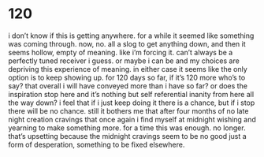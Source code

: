 # 120

i don’t know if this is getting anywhere. for a while it seemed like something was coming through. now, no. all a slog to get anything down, and then it seems hollow, empty of meaning. like i’m forcing it. can’t always be a perfectly tuned receiver i guess. or maybe i can be and my choices are depriving this experience of meaning. in either case it seems like the only option is to keep showing up. for 120 days so far, if it’s 120 more who’s to say? that overall i will have conveyed more than i have so far? or does the inspiration stop here and it’s nothing but self referential inanity from here all the way down? i feel that if i just keep doing it there is a chance, but if i stop there will be no chance. still it bothers me that after four months of no late night creation cravings that once again i find myself at midnight wishing and yearning to make something more. for a time this was enough. no longer. that’s upsetting because the midnight cravings seem to be no good just a form of desperation, something to be fixed elsewhere. 